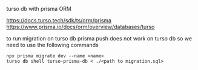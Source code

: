 turso db with prisma ORM

https://docs.turso.tech/sdk/ts/orm/prisma
https://www.prisma.io/docs/orm/overview/databases/turso

to run migration on turso db
prisma push does not work on turso db so we need to use the following commands

```
npx prisma migrate dev --name <name>
turso db shell turso-prisma-db < ./<path to migration.sql>
```
